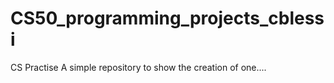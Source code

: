 # CS50_programming_projects_cblessi
CS Practise
A simple repository to show the creation of one....
